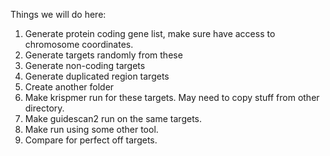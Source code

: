 Things we will do here:

1. Generate protein coding gene list, make sure have access to chromosome coordinates.
1. Generate targets randomly from these
1. Generate non-coding targets
1. Generate duplicated region targets
1. Create another folder
1. Make krispmer run for these targets. May need to copy stuff from other directory.
1. Make guidescan2 run on the same targets.
1. Make run using some other tool.
1. Compare for perfect off targets.
